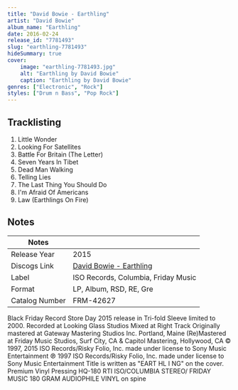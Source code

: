 ```yaml
---
title: "David Bowie - Earthling"
artist: "David Bowie"
album_name: "Earthling"
date: 2016-02-24
release_id: "7781493"
slug: "earthling-7781493"
hideSummary: true
cover:
    image: "earthling-7781493.jpg"
    alt: "Earthling by David Bowie"
    caption: "Earthling by David Bowie"
genres: ["Electronic", "Rock"]
styles: ["Drum n Bass", "Pop Rock"]
---
```


## Tracklisting
1. Little Wonder
2. Looking For Satellites
3. Battle For Britain (The Letter)
4. Seven Years In Tibet
5. Dead Man Walking
6. Telling Lies
7. The Last Thing You Should Do
8. I'm Afraid Of Americans
9. Law (Earthlings On Fire)



## Notes

| Notes          |             |
| ---------------| ----------- |
| Release Year   | 2015 |
| Discogs Link   | [David Bowie - Earthling](https://www.discogs.com/release/7781493-David-Bowie-Earthling) |
| Label          | ISO Records, Columbia, Friday Music |
| Format         | LP, Album, RSD, RE, Gre |
| Catalog Number | FRM-42627 |

Black Friday Record Store Day 2015 release in Tri-fold Sleeve limited to 2000.  Recorded at Looking Glass Studios Mixed at Right Track Originally mastered at Gateway Mastering Studios Inc. Portland, Maine (Re)Mastered at Friday Music Studios, Surf City, CA & Capitol Mastering, Hollywood, CA  © 1997, 2015 ISO Records/Risky Folio, Inc. made under license to Sony Music Entertainment ℗ 1997 ISO Records/Risky Folio, Inc. made under license to Sony Music Entertainment  Title is written as "EART HL I NG" on the cover.  Premium Vinyl Pressing HQ-180 RTI   ISO/COLUMBIA STEREO/ FRIDAY MUSIC 180 GRAM AUDIOPHILE VINYL on spine 

